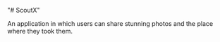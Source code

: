 "# ScoutX" 

An application in which users can share stunning photos and the place where they took them.